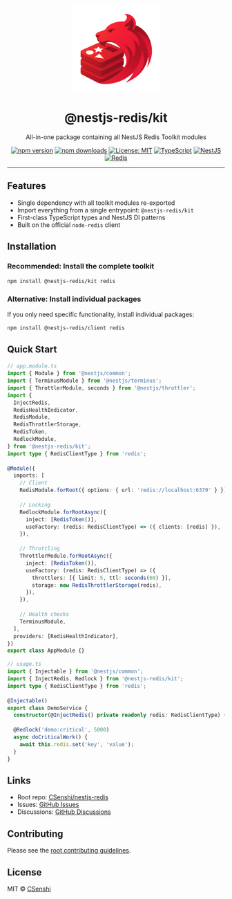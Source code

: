 <div align="center">

<img src="https://raw.githubusercontent.com/CSenshi/nestjs-redis/main/docs/images/logo.png" alt="NestJS Redis Toolkit Logo" width="200" height="200">

# @nestjs-redis/kit

All-in-one package containing all NestJS Redis Toolkit modules

[![npm version](https://badge.fury.io/js/%40nestjs-redis%2Fkit.svg)](https://www.npmjs.com/package/@nestjs-redis/kit)
[![npm downloads](https://img.shields.io/npm/dm/@nestjs-redis/kit.svg)](https://www.npmjs.com/package/@nestjs-redis/kit)
[![License: MIT](https://img.shields.io/badge/License-MIT-yellow.svg)](https://opensource.org/licenses/MIT)
[![TypeScript](https://img.shields.io/badge/TypeScript-Ready-blue.svg)](https://www.typescriptlang.org/)
[![NestJS](https://img.shields.io/badge/NestJS-9%2B-red.svg)](https://nestjs.com/) [![Redis](https://img.shields.io/badge/Redis-5+-red.svg)](https://redis.io/)

</div>

---

## Features

- Single dependency with all toolkit modules re-exported
- Import everything from a single entrypoint: `@nestjs-redis/kit`
- First-class TypeScript types and NestJS DI patterns
- Built on the official `node-redis` client

## Installation

### Recommended: Install the complete toolkit

```bash
npm install @nestjs-redis/kit redis
```

### Alternative: Install individual packages

If you only need specific functionality, install individual packages:

```bash
npm install @nestjs-redis/client redis
```

## Quick Start

```typescript
// app.module.ts
import { Module } from '@nestjs/common';
import { TerminusModule } from '@nestjs/terminus';
import { ThrottlerModule, seconds } from '@nestjs/throttler';
import {
  InjectRedis,
  RedisHealthIndicator,
  RedisModule,
  RedisThrottlerStorage,
  RedisToken,
  RedlockModule,
} from '@nestjs-redis/kit';
import type { RedisClientType } from 'redis';

@Module({
  imports: [
    // Client
    RedisModule.forRoot({ options: { url: 'redis://localhost:6379' } }),

    // Locking
    RedlockModule.forRootAsync({
      inject: [RedisToken()],
      useFactory: (redis: RedisClientType) => ({ clients: [redis] }),
    }),

    // Throttling
    ThrottlerModule.forRootAsync({
      inject: [RedisToken()],
      useFactory: (redis: RedisClientType) => ({
        throttlers: [{ limit: 5, ttl: seconds(60) }],
        storage: new RedisThrottlerStorage(redis),
      }),
    }),

    // Health checks
    TerminusModule,
  ],
  providers: [RedisHealthIndicator],
})
export class AppModule {}
```

```typescript
// usage.ts
import { Injectable } from '@nestjs/common';
import { InjectRedis, Redlock } from '@nestjs-redis/kit';
import type { RedisClientType } from 'redis';

@Injectable()
export class DemoService {
  constructor(@InjectRedis() private readonly redis: RedisClientType) {}

  @Redlock('demo:critical', 5000)
  async doCriticalWork() {
    await this.redis.set('key', 'value');
  }
}
```

## Links

- Root repo: [CSenshi/nestjs-redis](https://github.com/CSenshi/nestjs-redis)
- Issues: [GitHub Issues](https://github.com/CSenshi/nestjs-redis/issues)
- Discussions: [GitHub Discussions](https://github.com/CSenshi/nestjs-redis/discussions)

## Contributing

Please see the [root contributing guidelines](https://github.com/CSenshi/nestjs-redis#contributing).

## License

MIT © [CSenshi](https://github.com/CSenshi)
